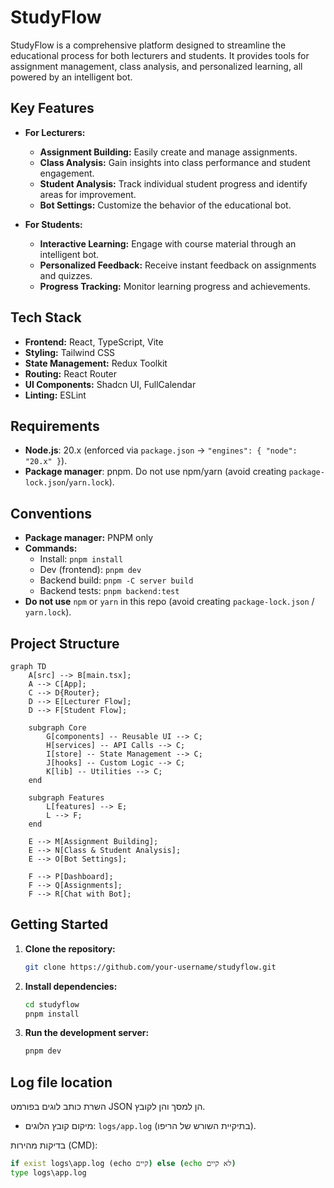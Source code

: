 # StudyFlow

StudyFlow is a comprehensive platform designed to streamline the educational process for both lecturers and students. It provides tools for assignment management, class analysis, and personalized learning, all powered by an intelligent bot.

## Key Features

- **For Lecturers:**
  - **Assignment Building:** Easily create and manage assignments.
  - **Class Analysis:** Gain insights into class performance and student engagement.
  - **Student Analysis:** Track individual student progress and identify areas for improvement.
  - **Bot Settings:** Customize the behavior of the educational bot.

- **For Students:**
  - **Interactive Learning:** Engage with course material through an intelligent bot.
  - **Personalized Feedback:** Receive instant feedback on assignments and quizzes.
  - **Progress Tracking:** Monitor learning progress and achievements.

## Tech Stack

- **Frontend:** React, TypeScript, Vite
- **Styling:** Tailwind CSS
- **State Management:** Redux Toolkit
- **Routing:** React Router
- **UI Components:** Shadcn UI, FullCalendar
- **Linting:** ESLint

## Requirements

- **Node.js**: 20.x (enforced via `package.json` → `"engines": { "node": "20.x" }`).
- **Package manager**: pnpm. Do not use npm/yarn (avoid creating `package-lock.json`/`yarn.lock`).

## Conventions

- **Package manager:** PNPM only
- **Commands:**
  - Install: `pnpm install`
  - Dev (frontend): `pnpm dev`
  - Backend build: `pnpm -C server build`
  - Backend tests: `pnpm backend:test`
- **Do not use** `npm` or `yarn` in this repo (avoid creating `package-lock.json` / `yarn.lock`).

## Project Structure

```mermaid
graph TD
    A[src] --> B[main.tsx];
    A --> C[App];
    C --> D{Router};
    D --> E[Lecturer Flow];
    D --> F[Student Flow];

    subgraph Core
        G[components] -- Reusable UI --> C;
        H[services] -- API Calls --> C;
        I[store] -- State Management --> C;
        J[hooks] -- Custom Logic --> C;
        K[lib] -- Utilities --> C;
    end

    subgraph Features
        L[features] --> E;
        L --> F;
    end

    E --> M[Assignment Building];
    E --> N[Class & Student Analysis];
    E --> O[Bot Settings];

    F --> P[Dashboard];
    F --> Q[Assignments];
    F --> R[Chat with Bot];
```

## Getting Started

1.  **Clone the repository:**
    ```bash
    git clone https://github.com/your-username/studyflow.git
    ```
2.  **Install dependencies:**
    ```bash
    cd studyflow
    pnpm install
    ```
3.  **Run the development server:**
    ```bash
    pnpm dev
    ```

## Log file location

השרת כותב לוגים בפורמט JSON הן למסך והן לקובץ.

- מיקום קובץ הלוגים: `logs/app.log` (בתיקיית השורש של הריפו).

בדיקות מהירות (CMD):

```cmd
if exist logs\app.log (echo קיים) else (echo לא קיים)
type logs\app.log
```

